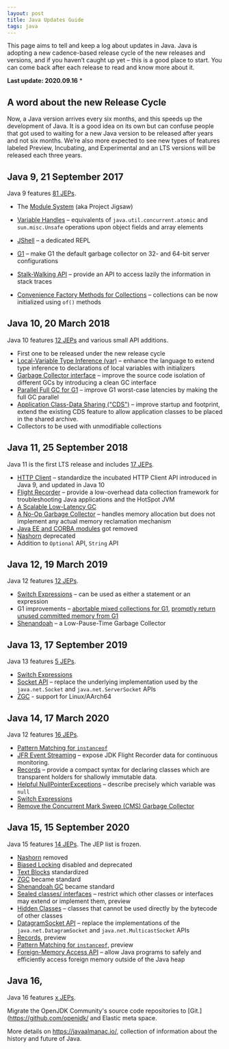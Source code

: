 ```yaml
---
layout: post
title: Java Updates Guide
tags: java
---
```




This page aims to tell and keep a log about updates in Java. Java is adopting a new cadence-based release cycle of the new releases and versions, and if you haven’t caught up yet – this is a good place to start. You can come back after each release to read and know more about it.

**Last update: 2020.09.16** *

## A word about the new Release Cycle

Now, a Java version arrives every six months, and this speeds up the development of Java. It is a good idea on its own but can confuse people that got used to waiting for a new Java version to be released after years and not six months. 
We’re also more expected to see new types of features labeled Preview, Incubating, and Experimental and an LTS versions will be released each three years.

## Java 9, 21 September 2017

Java 9 features [81 JEPs](https://openjdk.java.net/projects/jdk9/).

- The [Module System](https://openjdk.java.net/jeps/261) (aka Project Jigsaw) 
- [Variable Handles](https://openjdk.java.net/jeps/193) – equivalents of `java.util.concurrent.atomic` and `sun.misc.Unsafe` operations upon object fields and array elements

- [JShell](https://openjdk.java.net/jeps/222) – a dedicated REPL
- [G1](https://openjdk.java.net/jeps/248) – make G1 the default garbage collector on 32- and 64-bit server configurations
- [Stalk-Walking API](https://openjdk.java.net/jeps/259) – provide an API to access lazily the information in stack traces
- [Convenience Factory Methods for Collections](https://openjdk.java.net/jeps/269) – collections can be now initialized using `of()` methods

## Java 10, 20 March 2018

Java 10 features [12 JEPs](https://openjdk.java.net/projects/jdk/10/) and various small API additions.

- First one to be released under the new release cycle
-  [Local-Variable Type Inference (var)](https://openjdk.java.net/jeps/286) – enhance the language to extend type inference to declarations of local variables with initializers
-  [Garbage Collector interface](https://openjdk.java.net/jeps/304) – improve the source code isolation of different GCs by introducing a clean GC interface
- [Parallel Full GC for G1](https://openjdk.java.net/jeps/307) – improve G1 worst-case latencies by making the full GC parallel
- [Application Class-Data Sharing ("CDS")](https://openjdk.java.net/jeps/310) – improve startup and footprint, extend the existing CDS feature to allow application classes to be placed in the shared archive.
- Collectors to be used with unmodifiable collections

## Java 11, 25 September 2018

Java 11 is the first LTS release and includes [17 JEPs](https://openjdk.java.net/projects/jdk/11/).

- [HTTP Client](https://openjdk.java.net/jeps/321) – standardize the incubated HTTP Client API introduced in Java 9, and updated in Java 10
- [Flight Recorder](https://openjdk.java.net/jeps/328) – provide a low-overhead data collection framework for troubleshooting Java applications and the HotSpot JVM
- [A Scalable Low-Latency GC](https://openjdk.java.net/jeps/333)
- [A No-Op Garbage Collector](https://openjdk.java.net/jeps/318) – handles memory allocation but does not implement any actual memory reclamation mechanism
- [Java EE and CORBA modules](https://openjdk.java.net/jeps/320) got removed
- [Nashorn](https://openjdk.java.net/jeps/335) deprecated
- Addition to `Optional` API, `String` API

## Java 12, 19 March 2019

Java 12 features [12 JEPs](https://openjdk.java.net/projects/jdk/12/).

- [Switch Expressions](https://openjdk.java.net/jeps/325) – can be used as either a statement or an expression
- G1 improvements – [abortable mixed collections for G1](https://openjdk.java.net/jeps/344), [promptly return unused committed memory from G1](https://openjdk.java.net/jeps/346)
- [Shenandoah](https://openjdk.java.net/jeps/189) – a Low-Pause-Time Garbage Collector

## Java 13, 17 September 2019

Java 13 features [5 JEPs](https://openjdk.java.net/projects/jdk/13/).

- [Switch Expressions](https://openjdk.java.net/jeps/354)
- [Socket API](https://openjdk.java.net/jeps/353) – replace the underlying implementation used by the `java.net.Socket` and `java.net.ServerSocket` APIs
- [ZGC](https://openjdk.java.net/jeps/351) - support for Linux/AArch64

## Java 14, 17 March 2020

Java 12 features [16 JEPs](https://openjdk.java.net/projects/jdk/14/).

- [Pattern Matching for `instanceof`](https://openjdk.java.net/jeps/305) 
- [JFR Event Streaming](https://openjdk.java.net/jeps/349) – expose JDK Flight Recorder data for continuous monitoring.
- [Records](https://openjdk.java.net/jeps/359) – provide a compact syntax for declaring classes which are transparent holders for shallowly immutable data.
- [Helpful NullPointerExceptions](https://openjdk.java.net/jeps/358) – describe precisely which variable was `null`
- [Switch Expressions](https://openjdk.java.net/jeps/361)
- [Remove the Concurrent Mark Sweep (CMS) Garbage Collector](https://openjdk.java.net/jeps/363)

## Java 15, 15 September 2020

Java 15 features [14 JEPs](https://openjdk.java.net/projects/jdk/15/). The JEP list is frozen.

- [Nashorn](https://openjdk.java.net/jeps/372) removed
- [Biased Locking](https://openjdk.java.net/jeps/374) disabled and deprecated
- [Text Blocks](https://openjdk.java.net/jeps/378) standardized
- [ZGC](https://openjdk.java.net/jeps/377) became standard
- [Shenandoah GC](https://openjdk.java.net/jeps/379) became standard
- [Sealed classes/ interfaces](https://openjdk.java.net/jeps/360) – restrict which other classes or interfaces may extend or implement them, preview
- [Hidden Classes](https://openjdk.java.net/jeps/371) – classes that cannot be used directly by the bytecode of other classes
- [DatagramSocket API](https://openjdk.java.net/jeps/373) – replace the implementations of the `java.net.DatagramSocket` and `java.net.MulticastSocket` APIs
- [Records](https://openjdk.java.net/jeps/384), preview
- [Pattern Matching for `instanceof`](https://openjdk.java.net/jeps/375), preview
- [Foreign-Memory Access API](https://openjdk.java.net/jeps/383) – allow Java programs to safely and efficiently access foreign memory outside of the Java heap

## Java 16, 

Java 16 features [x JEPs](https://openjdk.java.net/projects/jdk/16/). 

Migrate the OpenJDK Community's source code repositories to [Git.](https://github.com/openjdk/ and Elastic meta space. 

More details on https://javaalmanac.io/, collection of information about the history and future of Java.